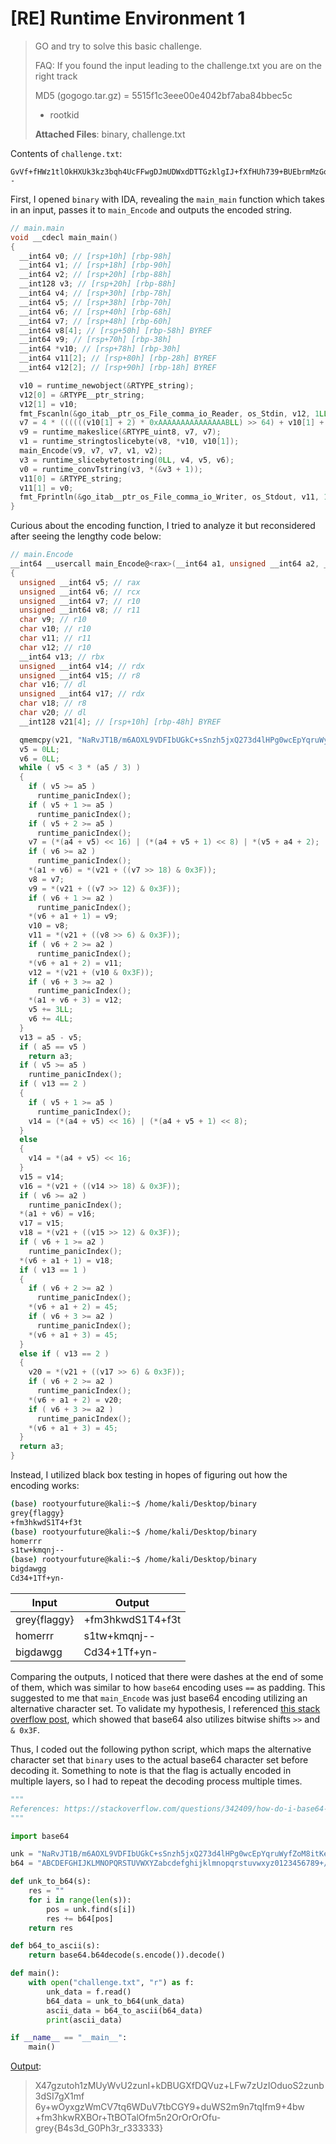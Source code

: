 # [RE] Runtime Environment 1

> GO and try to solve this basic challenge.
>
> FAQ: If you found the input leading to the challenge.txt you are on the right track
>
> MD5 (gogogo.tar.gz) = 5515f1c3eee00e4042bf7aba84bbec5c
>
> - rootkid
>
> **Attached Files**: binary, challenge.txt

Contents of `challenge.txt`:

```
GvVf+fHWz1tlOkHXUk3kz3bqh4UcFFwgDJmUDWxdDTTGzklgIJ+fXfHUh739+BUEbrmMzGoQOyDIFIz4GvTw+j--
```

First, I opened `binary` with IDA, revealing the `main_main` function which takes in an input, passes it to `main_Encode` and outputs the encoded string.

```c
// main.main
void __cdecl main_main()
{
  __int64 v0; // [rsp+10h] [rbp-98h]
  __int64 v1; // [rsp+18h] [rbp-90h]
  __int64 v2; // [rsp+20h] [rbp-88h]
  __int128 v3; // [rsp+20h] [rbp-88h]
  __int64 v4; // [rsp+30h] [rbp-78h]
  __int64 v5; // [rsp+38h] [rbp-70h]
  __int64 v6; // [rsp+40h] [rbp-68h]
  __int64 v7; // [rsp+48h] [rbp-60h]
  __int64 v8[4]; // [rsp+50h] [rbp-58h] BYREF
  __int64 v9; // [rsp+70h] [rbp-38h]
  __int64 *v10; // [rsp+78h] [rbp-30h]
  __int64 v11[2]; // [rsp+80h] [rbp-28h] BYREF
  __int64 v12[2]; // [rsp+90h] [rbp-18h] BYREF

  v10 = runtime_newobject(&RTYPE_string);
  v12[0] = &RTYPE__ptr_string;
  v12[1] = v10;
  fmt_Fscanln(&go_itab__ptr_os_File_comma_io_Reader, os_Stdin, v12, 1LL, 1LL);
  v7 = 4 * ((((((v10[1] + 2) * 0xAAAAAAAAAAAAAAABLL) >> 64) + v10[1] + 2) >> 1) - ((v10[1] + 2) >> 63));
  v9 = runtime_makeslice(&RTYPE_uint8, v7, v7);
  v1 = runtime_stringtoslicebyte(v8, *v10, v10[1]);
  main_Encode(v9, v7, v7, v1, v2);
  v3 = runtime_slicebytetostring(0LL, v4, v5, v6);
  v0 = runtime_convTstring(v3, *(&v3 + 1));
  v11[0] = &RTYPE_string;
  v11[1] = v0;
  fmt_Fprintln(&go_itab__ptr_os_File_comma_io_Writer, os_Stdout, v11, 1LL, 1LL);
}
```

Curious about the encoding function, I tried to analyze it but reconsidered after seeing the lengthy code below:

```c
// main.Encode
__int64 __usercall main_Encode@<rax>(__int64 a1, unsigned __int64 a2, __int64 a3, __int64 a4, unsigned __int64 a5)
{
  unsigned __int64 v5; // rax
  unsigned __int64 v6; // rcx
  unsigned __int64 v7; // r10
  unsigned __int64 v8; // r11
  char v9; // r10
  char v10; // r10
  char v11; // r11
  char v12; // r10
  __int64 v13; // rbx
  unsigned __int64 v14; // rdx
  unsigned __int64 v15; // r8
  char v16; // dl
  unsigned __int64 v17; // rdx
  char v18; // r8
  char v20; // dl
  __int128 v21[4]; // [rsp+10h] [rbp-48h] BYREF

  qmemcpy(v21, "NaRvJT1B/m6AOXL9VDFIbUGkC+sSnzh5jxQ273d4lHPg0wcEpYqruWyfZoM8itKe", sizeof(v21));
  v5 = 0LL;
  v6 = 0LL;
  while ( v5 < 3 * (a5 / 3) )
  {
    if ( v5 >= a5 )
      runtime_panicIndex();
    if ( v5 + 1 >= a5 )
      runtime_panicIndex();
    if ( v5 + 2 >= a5 )
      runtime_panicIndex();
    v7 = (*(a4 + v5) << 16) | (*(a4 + v5 + 1) << 8) | *(v5 + a4 + 2);
    if ( v6 >= a2 )
      runtime_panicIndex();
    *(a1 + v6) = *(v21 + ((v7 >> 18) & 0x3F));
    v8 = v7;
    v9 = *(v21 + ((v7 >> 12) & 0x3F));
    if ( v6 + 1 >= a2 )
      runtime_panicIndex();
    *(v6 + a1 + 1) = v9;
    v10 = v8;
    v11 = *(v21 + ((v8 >> 6) & 0x3F));
    if ( v6 + 2 >= a2 )
      runtime_panicIndex();
    *(v6 + a1 + 2) = v11;
    v12 = *(v21 + (v10 & 0x3F));
    if ( v6 + 3 >= a2 )
      runtime_panicIndex();
    *(a1 + v6 + 3) = v12;
    v5 += 3LL;
    v6 += 4LL;
  }
  v13 = a5 - v5;
  if ( a5 == v5 )
    return a3;
  if ( v5 >= a5 )
    runtime_panicIndex();
  if ( v13 == 2 )
  {
    if ( v5 + 1 >= a5 )
      runtime_panicIndex();
    v14 = (*(a4 + v5) << 16) | (*(a4 + v5 + 1) << 8);
  }
  else
  {
    v14 = *(a4 + v5) << 16;
  }
  v15 = v14;
  v16 = *(v21 + ((v14 >> 18) & 0x3F));
  if ( v6 >= a2 )
    runtime_panicIndex();
  *(a1 + v6) = v16;
  v17 = v15;
  v18 = *(v21 + ((v15 >> 12) & 0x3F));
  if ( v6 + 1 >= a2 )
    runtime_panicIndex();
  *(v6 + a1 + 1) = v18;
  if ( v13 == 1 )
  {
    if ( v6 + 2 >= a2 )
      runtime_panicIndex();
    *(v6 + a1 + 2) = 45;
    if ( v6 + 3 >= a2 )
      runtime_panicIndex();
    *(v6 + a1 + 3) = 45;
  }
  else if ( v13 == 2 )
  {
    v20 = *(v21 + ((v17 >> 6) & 0x3F));
    if ( v6 + 2 >= a2 )
      runtime_panicIndex();
    *(v6 + a1 + 2) = v20;
    if ( v6 + 3 >= a2 )
      runtime_panicIndex();
    *(v6 + a1 + 3) = 45;
  }
  return a3;
}
```

Instead, I utilized black box testing in hopes of figuring out how the encoding works:

```bash
(base) rootyourfuture@kali:~$ /home/kali/Desktop/binary
grey{flaggy}
+fm3hkwdS1T4+f3t
(base) rootyourfuture@kali:~$ /home/kali/Desktop/binary
homerrr
s1tw+kmqnj--
(base) rootyourfuture@kali:~$ /home/kali/Desktop/binary
bigdawgg
Cd34+1Tf+yn-
```

| Input        | Output           |
| ------------ | ---------------- |
| grey{flaggy} | +fm3hkwdS1T4+f3t |
| homerrr      | s1tw+kmqnj--     |
| bigdawgg     | Cd34+1Tf+yn-     |

Comparing the outputs, I noticed that there were dashes at the end of some of them, which was similar to how `base64` encoding uses `==` as padding. This suggested to me that `main_Encode` was just base64 encoding utilizing an alternative character set. To validate my hypothesis, I referenced <a href="https://stackoverflow.com/questions/342409/how-do-i-base64-encode-decode-in-c">this stack overflow post</a>, which showed that base64 also utilizes bitwise shifts `>>` and `& 0x3F`.

Thus, I coded out the following python script, which maps the alternative character set that `binary` uses to the actual base64 character set before decoding it. Something to note is that the flag is actually encoded in multiple layers, so I had to repeat the decoding process multiple times.

```python
"""
References: https://stackoverflow.com/questions/342409/how-do-i-base64-encode-decode-in-c
"""

import base64

unk = "NaRvJT1B/m6AOXL9VDFIbUGkC+sSnzh5jxQ273d4lHPg0wcEpYqruWyfZoM8itKe-"
b64 = "ABCDEFGHIJKLMNOPQRSTUVWXYZabcdefghijklmnopqrstuvwxyz0123456789+/="

def unk_to_b64(s):
    res = ""
    for i in range(len(s)):
        pos = unk.find(s[i])
        res += b64[pos]
    return res

def b64_to_ascii(s):
    return base64.b64decode(s.encode()).decode()

def main():
    with open("challenge.txt", "r") as f:
        unk_data = f.read()
        b64_data = unk_to_b64(unk_data)
        ascii_data = b64_to_ascii(b64_data)
        print(ascii_data)

if __name__ == "__main__":
    main()

```

<u>Output</u>:

> X47gzutoh1zMUyWvU2zunI+kDBUGXfDQVuz+LFw7zUzIOduoS2zunb3dSI7gX1mf
> 6y+wOyxgzWmCV7tq6WDuV7tbCGY9+duWS2m9n7tqIfm9+4bw
> +fm3hkwRXBOr+TtBOTalOfm5n2OrOrOrOfu-
> grey{B4s3d_G0Ph3r_r333333}
